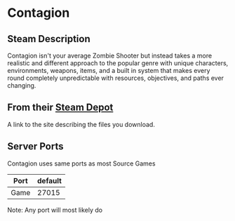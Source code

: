 # Contagion

## Steam Description

Contagion isn't your average Zombie Shooter but instead takes a more realistic and different approach to the popular genre with unique characters, environments, weapons, items, and a built in system that makes every round completely unpredictable with resources, objectives, and paths ever changing.

## From their [Steam Depot](https://steamdb.info/app/293030/)
A link to the site describing the files you download.

## Server Ports

Contagion uses same ports as most Source Games

| Port    | default       |
|---------|---------------|
| Game    | 27015 |

Note: Any port will most likely do
